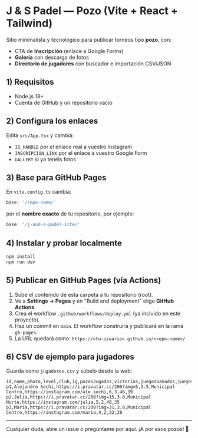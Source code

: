 # J & S Padel — Pozo (Vite + React + Tailwind)

Sitio minimalista y tecnológico para publicar torneos tipo **pozo**, con:
- CTA de **Inscripción** (enlace a Google Forms)
- **Galería** con descarga de fotos
- **Directorio de jugadores** con buscador e importación CSV/JSON

## 1) Requisitos
- Node.js 18+
- Cuenta de GitHub y un repositorio vacío

## 2) Configura los enlaces
Edita `src/App.tsx` y cambia:
- `IG_HANDLE` por el enlace real a vuestro Instagram
- `INSCRIPCION_LINK` por el enlace a vuestro Google Form
- `GALLERY` si ya tenéis fotos

## 3) Base para GitHub Pages
En `vite.config.ts` cambia:
```ts
base: '/repo-name/'
```
por el **nombre exacto** de tu repositorio, por ejemplo:
```ts
base: '/j-and-s-padel-site/'
```

## 4) Instalar y probar localmente
```bash
npm install
npm run dev
```

## 5) Publicar en GitHub Pages (vía Actions)
1. Sube el contenido de esta carpeta a tu repositorio (root).
2. Ve a **Settings → Pages** y en "Build and deployment" elige **GitHub Actions**.
3. Crea el workflow `.github/workflows/deploy.yml` (ya incluido en este proyecto).
4. Haz un commit en `main`. El workflow construirá y publicará en la rama `gh-pages`.
5. La URL quedará como: `https://<tu-usuario>.github.io/<repo-name>/`

## 6) CSV de ejemplo para jugadores
Guarda como `jugadores.csv` y súbelo desde la web:
```csv
id,name,photo,level,club,ig,pozosJugados,victorias,juegosGanados,juegosPerdidos
p1,Alejandro Sechi,https://i.pravatar.cc/200?img=5,3.5,Municipal Centro,https://instagram.com/ale_sechi,6,3,46,39
p2,Julia,https://i.pravatar.cc/200?img=15,3.0,Municipal Norte,https://instagram.com/julia,5,2,40,35
p3,María,https://i.pravatar.cc/200?img=31,3.0,Municipal Centro,https://instagram.com/maria,4,2,32,28
```

---
Cualquier duda, abre un issue o pregúntame por aquí. ¡A por esos pozos! 💪
